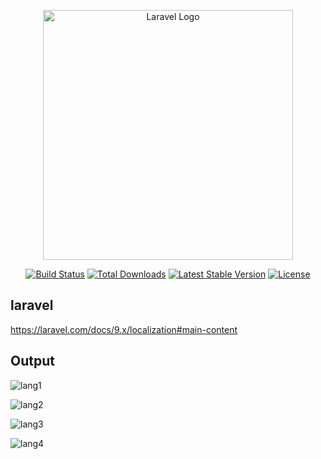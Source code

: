 <p align="center"><a href="https://laravel.com" target="_blank"><img src="https://raw.githubusercontent.com/laravel/art/master/logo-lockup/5%20SVG/2%20CMYK/1%20Full%20Color/laravel-logolockup-cmyk-red.svg" width="400" alt="Laravel Logo"></a></p>

<p align="center">
<a href="https://travis-ci.org/laravel/framework"><img src="https://travis-ci.org/laravel/framework.svg" alt="Build Status"></a>
<a href="https://packagist.org/packages/laravel/framework"><img src="https://img.shields.io/packagist/dt/laravel/framework" alt="Total Downloads"></a>
<a href="https://packagist.org/packages/laravel/framework"><img src="https://img.shields.io/packagist/v/laravel/framework" alt="Latest Stable Version"></a>
<a href="https://packagist.org/packages/laravel/framework"><img src="https://img.shields.io/packagist/l/laravel/framework" alt="License"></a>
</p>

## laravel
https://laravel.com/docs/9.x/localization#main-content

## Output

![lang1](https://user-images.githubusercontent.com/80118217/187858320-fbd5931a-863e-41b4-afda-d05e2144c806.JPG)



![lang2](https://user-images.githubusercontent.com/80118217/187858435-bc5ba700-6475-4e51-9f69-af26e0778c9e.JPG)


![lang3](https://user-images.githubusercontent.com/80118217/187858459-f288a590-a1ec-4be2-a89f-8307ff91f54a.JPG)


![lang4](https://user-images.githubusercontent.com/80118217/187858614-7dbd638d-0939-4f11-8c04-f0a97179e0d2.JPG)
